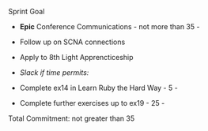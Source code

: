 Sprint Goal
 
 - __Epic__ Conference Communications - not more than 35 -
  - Follow up on SCNA connections
  - Apply to 8th Light Apprencticeship

 - _Slack if time permits:_
  - Complete ex14 in Learn Ruby the Hard Way - 5 -
  - Complete further exercises up to ex19 - 25 -

Total Commitment: not greater than 35
